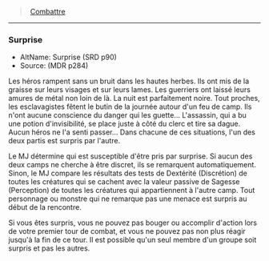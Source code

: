 ﻿---
!GenericItem
Name: Surprise
AltName: Surprise (SRD p90)
Source: (MDR p284)
Id: combat_hd.md#surprise
ParentLink: combat_hd.md#combattre
ParentName: Combattre
NameLevel: 3
Attributes: {}
---
> [Combattre](hd_combat.md)

---

### Surprise

- AltName: Surprise (SRD p90)
- Source: (MDR p284)

Les héros rampent sans un bruit dans les hautes herbes. Ils ont mis de la graisse sur leurs visages et sur leurs lames. Les guerriers ont laissé leurs amures de métal non loin de là. La nuit est parfaitement noire. Tout proches, les esclavagistes fêtent le butin de la journée autour d'un feu de camp. Ils n'ont aucune conscience du danger qui les guette… L'assassin, qui a bu une potion d'invisibilité, se place juste à côté du clerc et tire sa dague. Aucun héros ne l'a senti passer… Dans chacune de ces situations, l'un des deux partis est surpris par l'autre.

Le MJ détermine qui est susceptible d'être pris par surprise. Si aucun des deux camps ne cherche à être discret, ils se remarquent automatiquement. Sinon, le MJ compare les résultats des tests de Dextérité (Discrétion) de toutes les créatures qui se cachent avec la valeur passive de Sagesse (Perception) de toutes les créatures qui appartiennent à l'autre camp. Tout personnage ou monstre qui ne remarque pas une menace est surpris au début de la rencontre.

Si vous êtes surpris, vous ne pouvez pas bouger ou accomplir d'action lors de votre premier tour de combat, et vous ne pouvez pas non plus réagir jusqu'à la fin de ce tour. Il est possible qu'un seul membre d'un groupe soit surpris et pas les autres.

